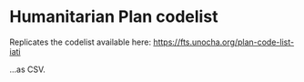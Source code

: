 # Humanitarian Plan codelist

Replicates the codelist available here:
https://fts.unocha.org/plan-code-list-iati

…as CSV.
